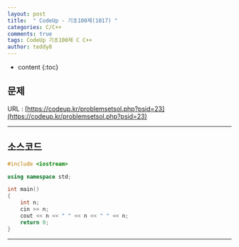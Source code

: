 ```yaml
---
layout: post   
title:  " CodeUp - 기초100제(1017) "
categories: C/C++
comments: true
tags: CodeUp 기초100제 C C++
author: teddy8  
---
```

* content
{:toc}

## 문제
URL : [https://codeup.kr/problemsetsol.php?psid=23](https://codeup.kr/problemsetsol.php?psid=23)

---

## 소스코드
``` cpp
#include <iostream>

using namespace std;

int main()
{
	int n;
	cin >> n;
	cout << n << " " << n << " " << n;
	return 0;
}
```

---
